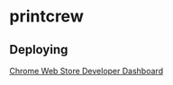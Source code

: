 # printcrew

## Deploying

[Chrome Web Store Developer Dashboard](https://chrome.google.com/webstore/devconsole)
